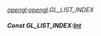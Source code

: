 _[opengl](../../modules/opengl/opengl-module.md):[opengl](../../modules/opengl/opengl-module.md).GL\_LIST\_INDEX_
##### Const GL\_LIST\_INDEX:[Int](../../modules/wonkey/wonkey-types-int.md)
